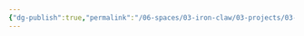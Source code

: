 ```yaml
---
{"dg-publish":true,"permalink":"/06-spaces/03-iron-claw/03-projects/03-quest/","title":"{03} Quest","pinned":true}
---
```


